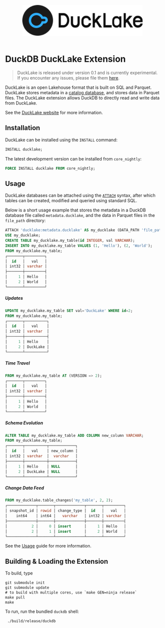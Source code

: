 <div align="center">
  <picture>
    <source media="(prefers-color-scheme: light)" srcset="../logo/DuckLake_Logo-horizontal.svg">
    <source media="(prefers-color-scheme: dark)" srcset="../logo/DuckLake_Logo-horizontal-dark.svg">
    <img alt="DuckLake logo" src="../logo/DuckLake_Logo-horizontal.svg" height="100">
  </picture>
</div>
<br>

# DuckDB DuckLake Extension

> DuckLake is released under version 0.1 and is currently experimental. If you encounter any issues, please file them [here](https://github.com/duckdb/ducklake/issues).

DuckLake is an open Lakehouse format that is built on SQL and Parquet. DuckLake stores metadata in a [catalog database](https://ducklake.select/docs/stable/duckdb/usage/choosing_a_catalog_database), and stores data in Parquet files. The DuckLake extension allows DuckDB to directly read and write data from DuckLake.

See the [DuckLake website](https://ducklake.select) for more information.

## Installation

DuckLake can be installed using the `INSTALL` command:

```sql
INSTALL ducklake;
```

The latest development version can be installed from `core_nightly`:

```sql
FORCE INSTALL ducklake FROM core_nightly;
```

## Usage

DuckLake databases can be attached using the  [`ATTACH`](https://duckdb.org/docs/stable/sql/statements/attach.html) syntax, after which tables can be created, modified and queried using standard SQL.

Below is a short usage example that stores the metadata in a DuckDB database file called `metadata.ducklake`, and the data in Parquet files in the `file_path` directory:

```sql
ATTACH 'ducklake:metadata.ducklake' AS my_ducklake (DATA_PATH 'file_path/');
USE my_ducklake;
CREATE TABLE my_ducklake.my_table(id INTEGER, val VARCHAR);
INSERT INTO my_ducklake.my_table VALUES (1, 'Hello'), (2, 'World');
FROM my_ducklake.my_table;
┌───────┬─────────┐
│  id   │   val   │
│ int32 │ varchar │
├───────┼─────────┤
│     1 │ Hello   │
│     2 │ World   │
└───────┴─────────┘
```
##### Updates
```sql
UPDATE my_ducklake.my_table SET val='DuckLake' WHERE id=2;
FROM my_ducklake.my_table;
┌───────┬──────────┐
│  id   │   val    │
│ int32 │ varchar  │
├───────┼──────────┤
│     1 │ Hello    │
│     2 │ DuckLake │
└───────┴──────────┘
```
##### Time Travel
```sql
FROM my_ducklake.my_table AT (VERSION => 2);
┌───────┬─────────┐
│  id   │   val   │
│ int32 │ varchar │
├───────┼─────────┤
│     1 │ Hello   │
│     2 │ World   │
└───────┴─────────┘
```
##### Schema Evolution
```sql
ALTER TABLE my_ducklake.my_table ADD COLUMN new_column VARCHAR;
FROM my_ducklake.my_table;
┌───────┬──────────┬────────────┐
│  id   │   val    │ new_column │
│ int32 │ varchar  │  varchar   │
├───────┼──────────┼────────────┤
│     1 │ Hello    │ NULL       │
│     2 │ DuckLake │ NULL       │
└───────┴──────────┴────────────┘
```
##### Change Data Feed
```sql
FROM my_ducklake.table_changes('my_table', 2, 2);
┌─────────────┬───────┬─────────────┬───────┬─────────┐
│ snapshot_id │ rowid │ change_type │  id   │   val   │
│    int64    │ int64 │   varchar   │ int32 │ varchar │
├─────────────┼───────┼─────────────┼───────┼─────────┤
│           2 │     0 │ insert      │     1 │ Hello   │
│           2 │     1 │ insert      │     2 │ World   │
└─────────────┴───────┴─────────────┴───────┴─────────┘
```

See the [Usage](https://ducklake.select/docs/stable/duckdb/introduction) guide for more information.

## Building & Loading the Extension

To build, type
```
git submodule init
git submodule update
# to build with multiple cores, use `make GEN=ninja release`
make pull
make
```

To run, run the bundled `duckdb` shell:
```
 ./build/release/duckdb
```

